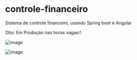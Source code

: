 # controle-financeiro
Sistema de controle financeiro, usando Spring boot e Angular

Obs: Em Produção nas horas vagas⏱


![image](https://user-images.githubusercontent.com/43417699/174794783-677f8c1f-f2c9-4dab-b03b-18433f9459fa.png)

![image](https://user-images.githubusercontent.com/43417699/174794869-0a4d619f-bf99-47b5-9104-a7ad1ea8dfba.png)
